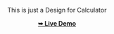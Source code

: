 <div align="center">
<p>This is just a Design for Calculator</p>
<a href="https://dopedev32.github.io/Mini_Projects/Calculator/index.html" target="_blank"><strong>➥ Live Demo</strong></a>
</div>
